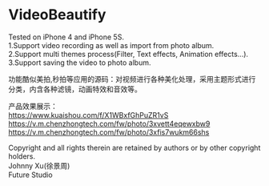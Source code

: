 # VideoBeautify

Tested on iPhone 4 and iPhone 5S.  
1.Support video recording as well as import from photo album.  
2.Support multi themes process(Filter, Text effects, Animation effects...).  
3.Support saving the video to photo album.  
 
功能酷似美拍,秒拍等应用的源码：对视频进行各种美化处理，采用主题形式进行分类，内含各种滤镜，动画特效和音效等。   
   
产品效果展示：  
https://www.kuaishou.com/f/X1WBxfGhPuZR1vS  
https://v.m.chenzhongtech.com/fw/photo/3xvett4eqewxbw9  
https://v.m.chenzhongtech.com/fw/photo/3xfis7wukm66shs  

Copyright and all rights therein are retained by authors or by other copyright holders.  
Johnny Xu(徐景周)  
Future Studio  



